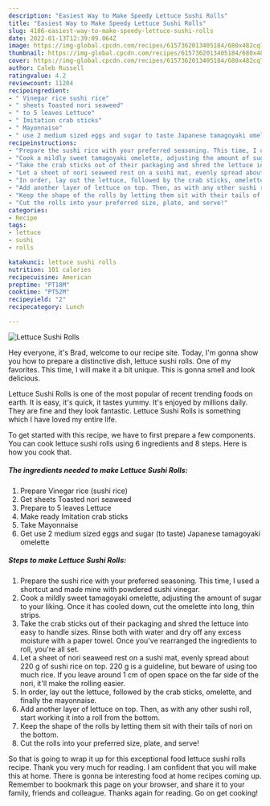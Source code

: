 ```yaml
---
description: "Easiest Way to Make Speedy Lettuce Sushi Rolls"
title: "Easiest Way to Make Speedy Lettuce Sushi Rolls"
slug: 4186-easiest-way-to-make-speedy-lettuce-sushi-rolls
date: 2022-01-13T12:39:09.064Z
image: https://img-global.cpcdn.com/recipes/6157362013405184/680x482cq70/lettuce-sushi-rolls-recipe-main-photo.jpg
thumbnail: https://img-global.cpcdn.com/recipes/6157362013405184/680x482cq70/lettuce-sushi-rolls-recipe-main-photo.jpg
cover: https://img-global.cpcdn.com/recipes/6157362013405184/680x482cq70/lettuce-sushi-rolls-recipe-main-photo.jpg
author: Caleb Russell
ratingvalue: 4.2
reviewcount: 11204
recipeingredient:
- " Vinegar rice sushi rice"
- " sheets Toasted nori seaweed"
- " to 5 leaves Lettuce"
- " Imitation crab sticks"
- " Mayonnaise"
- " use 2 medium sized eggs and sugar to taste Japanese tamagoyaki omelette"
recipeinstructions:
- "Prepare the sushi rice with your preferred seasoning. This time, I used a shortcut and made mine with powdered sushi vinegar."
- "Cook a mildly sweet tamagoyaki omelette, adjusting the amount of sugar to your liking. Once it has cooled down, cut the omelette into long, thin strips."
- "Take the crab sticks out of their packaging and shred the lettuce into easy to handle sizes. Rinse both with water and dry off any excess moisture with a paper towel. Once you&#39;ve rearranged the ingredients to roll, you&#39;re all set."
- "Let a sheet of nori seaweed rest on a sushi mat, evenly spread about 220 g of sushi rice on top. 220 g is a guideline, but beware of using too much rice. If you leave around 1 cm of open space on the far side of the nori, it&#39;ll make the rolling easier."
- "In order, lay out the lettuce, followed by the crab sticks, omelette, and finally the mayonnaise."
- "Add another layer of lettuce on top. Then, as with any other sushi roll, start working it into a roll from the bottom."
- "Keep the shape of the rolls by letting them sit with their tails of nori on the bottom."
- "Cut the rolls into your preferred size, plate, and serve!"
categories:
- Recipe
tags:
- lettuce
- sushi
- rolls

katakunci: lettuce sushi rolls 
nutrition: 101 calories
recipecuisine: American
preptime: "PT18M"
cooktime: "PT52M"
recipeyield: "2"
recipecategory: Lunch

---
```



![Lettuce Sushi Rolls](https://img-global.cpcdn.com/recipes/6157362013405184/680x482cq70/lettuce-sushi-rolls-recipe-main-photo.jpg)

Hey everyone, it's Brad, welcome to our recipe site. Today, I'm gonna show you how to prepare a distinctive dish, lettuce sushi rolls. One of my favorites. This time, I will make it a bit unique. This is gonna smell and look delicious.

Lettuce Sushi Rolls is one of the most popular of recent trending foods on earth. It is easy, it's quick, it tastes yummy. It's enjoyed by millions daily. They are fine and they look fantastic. Lettuce Sushi Rolls is something which I have loved my entire life.




To get started with this recipe, we have to first prepare a few components. You can cook lettuce sushi rolls using 6 ingredients and 8 steps. Here is how you cook that.

<!--inarticleads1-->

##### The ingredients needed to make Lettuce Sushi Rolls:

1. Prepare  Vinegar rice (sushi rice)
1. Get  sheets Toasted nori seaweed
1. Prepare  to 5 leaves Lettuce
1. Make ready  Imitation crab sticks
1. Take  Mayonnaise
1. Get  use 2 medium sized eggs and sugar (to taste) Japanese tamagoyaki omelette




<!--inarticleads2-->

##### Steps to make Lettuce Sushi Rolls:

1. Prepare the sushi rice with your preferred seasoning. This time, I used a shortcut and made mine with powdered sushi vinegar.
1. Cook a mildly sweet tamagoyaki omelette, adjusting the amount of sugar to your liking. Once it has cooled down, cut the omelette into long, thin strips.
1. Take the crab sticks out of their packaging and shred the lettuce into easy to handle sizes. Rinse both with water and dry off any excess moisture with a paper towel. Once you&#39;ve rearranged the ingredients to roll, you&#39;re all set.
1. Let a sheet of nori seaweed rest on a sushi mat, evenly spread about 220 g of sushi rice on top. 220 g is a guideline, but beware of using too much rice. If you leave around 1 cm of open space on the far side of the nori, it&#39;ll make the rolling easier.
1. In order, lay out the lettuce, followed by the crab sticks, omelette, and finally the mayonnaise.
1. Add another layer of lettuce on top. Then, as with any other sushi roll, start working it into a roll from the bottom.
1. Keep the shape of the rolls by letting them sit with their tails of nori on the bottom.
1. Cut the rolls into your preferred size, plate, and serve!




So that is going to wrap it up for this exceptional food lettuce sushi rolls recipe. Thank you very much for reading. I am confident that you will make this at home. There is gonna be interesting food at home recipes coming up. Remember to bookmark this page on your browser, and share it to your family, friends and colleague. Thanks again for reading. Go on get cooking!
